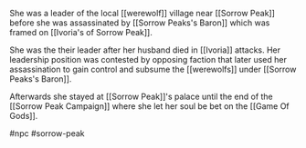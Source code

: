 She was a leader of the local [[werewolf]] village near [[Sorrow Peak]] before she was assassinated by [[Sorrow Peaks's Baron]] which was framed on [[Ivoria's of Sorrow Peak]].

She was the their leader after her husband died in [[Ivoria]] attacks. Her leadership position was contested by opposing faction that later used her assassination to gain control and subsume the [[werewolfs]] under [[Sorrow Peaks's Baron]].

Afterwards she stayed at [[Sorrow Peak]]'s palace until the end of the [[Sorrow Peak Campaign]] where she let her soul be bet on the [[Game Of Gods]].

#npc #sorrow-peak  